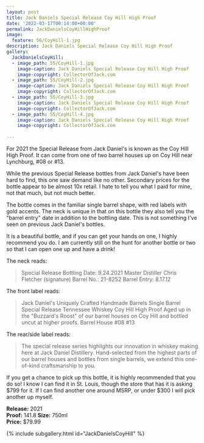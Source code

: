 ```yaml
---
layout: post
title: Jack Daniels Special Release Coy Hill High Proof
date: '2022-03-17T00:14:00+00:00'
permalink: JackDanielsCoyHillHighProof
image:
  feature: 56/CoyHill-1.jpg
description: Jack Daniels Special Release Coy Hill High Proof
gallery:
  JackDanielsCoyHill:
  - image_path: 55/CoyHill-1.jpg
    image-caption: Jack Daniels Special Release Coy Hill High Proof
    image-copyright: CollectorOfJack.com
  - image_path: 55/CoyHill-2.jpg
    image-caption: Jack Daniels Special Release Coy Hill High Proof
    image-copyright: CollectorOfJack.com
  - image_path: 55/CoyHill-3.jpg
    image-caption: Jack Daniels Special Release Coy Hill High Proof
    image-copyright: CollectorOfJack.com
  - image_path: 55/CoyHill-4.jpg
    image-caption: Jack Daniels Special Release Coy Hill High Proof
    image-copyright: CollectorOfJack.com
 
---
```

For 2021 the Special Release from Jack Daniel's is known as the Coy Hill High Proof. It can come from one of two barrel houses up on Coy Hill near Lynchburg, #08 or #13.

While the previous Special Release bottles from Jack Daniel's have been hard to find, this one saw demand like no other. Secondary prices for the bottle appear to be almost 10x retail. I hate to tell you what I paid for mine, not that much, but not much better.

The bottle comes in the familiar single barrel shape, with red labels with gold accents. The neck is unique in that on this bottle they also tell you the "barrel entry" date in addition to the bottling date. This is not something I've seen on previous Jack Daniel's bottles.

It is a beautiful bottle, and if you can get your hands on one, I highly recommend you do. I am currently still on the hunt for another bottle or two so that I can open one up and have a drink!


The neck reads:
> Special Release
> Bottling Date: 9.24.2021
> Master Distiller Chris Fletcher (signature)
> Barrel No.: 21-8252
> Barrel Entry: 8.17.12

The front label reads:

> Jack Daniel's 
> Uniquely Crafted Handmade Barrels
> Single Barrel
> Special Release 
> Tennessee Whiskey
> Coy Hill High Proof
> Aged up in the "Buzzard's Roost" of our barrel houses on Coy Hill and bottled uncut at higher proofs.
> Barrel House #08 #13


The rear/side label reads:

> The special release series highlights our innovation in whiskey making here at Jack Daniel Distillery. Hand-selected from the highest parts of our barrel houses and bottles from single barrels, we extend this one-of-kind craftsmanship to you.

If you get a chance to pick up this bottle, it is highly recommended that you do so! I know I can find it in St. Louis, though the store that has it is asking $799 for it. If I can find another one around MSRP, or under $300 I will pick another up myself.

**Release:** 2021  
**Proof:** 141.8
**Size:** 750ml  
**Price:** $79.99  


{% include subgallery.html id="JackDanielsCoyHill" %}

